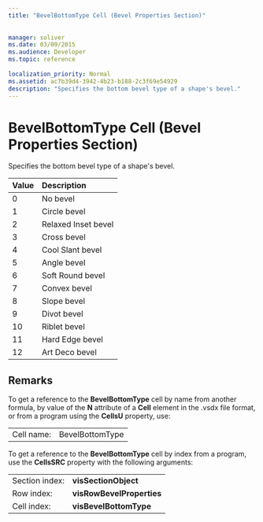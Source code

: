 ```yaml
---
title: "BevelBottomType Cell (Bevel Properties Section)"
 
 
manager: soliver
ms.date: 03/09/2015
ms.audience: Developer
ms.topic: reference
 
localization_priority: Normal
ms.assetid: ac7b39d4-3942-4b23-b188-2c3f69e54929
description: "Specifies the bottom bevel type of a shape's bevel."
---
```


# BevelBottomType Cell (Bevel Properties Section)

Specifies the bottom bevel type of a shape's bevel.
  
|**Value**|**Description**|
|:-----|:-----|
|0  <br/> |No bevel  <br/> |
|1  <br/> |Circle bevel  <br/> |
|2  <br/> |Relaxed Inset bevel  <br/> |
|3  <br/> |Cross bevel  <br/> |
|4  <br/> |Cool Slant bevel  <br/> |
|5  <br/> |Angle bevel  <br/> |
|6  <br/> |Soft Round bevel  <br/> |
|7  <br/> |Convex bevel  <br/> |
|8  <br/> |Slope bevel  <br/> |
|9  <br/> |Divot bevel  <br/> |
|10  <br/> |Riblet bevel  <br/> |
|11  <br/> |Hard Edge bevel  <br/> |
|12  <br/> |Art Deco bevel  <br/> |
   
## Remarks

To get a reference to the **BevelBottomType** cell by name from another formula, by value of the **N** attribute of a **Cell** element in the .vsdx file format, or from a program using the **CellsU** property, use: 
  
|||
|:-----|:-----|
| Cell name:  <br/> | BevelBottomType  <br/> |
   
To get a reference to the **BevelBottomType** cell by index from a program, use the **CellsSRC** property with the following arguments: 
  
|||
|:-----|:-----|
| Section index:  <br/> |**visSectionObject** <br/> |
| Row index:  <br/> |**visRowBevelProperties** <br/> |
| Cell index:  <br/> |**visBevelBottomType** <br/> |
   

